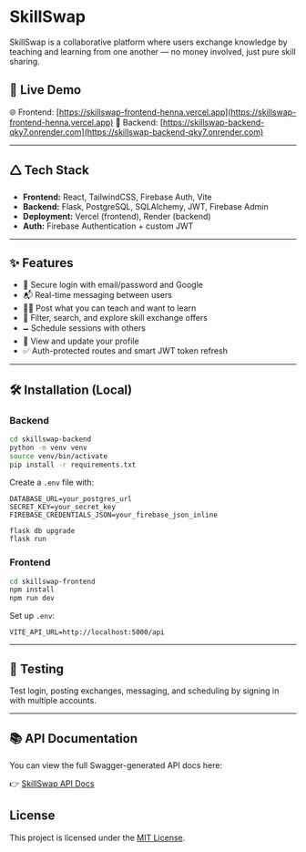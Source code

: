 #  SkillSwap

SkillSwap is a collaborative platform where users exchange knowledge by teaching and learning from one another — no money involved, just pure skill sharing.

## 🚀 Live Demo

🌐 Frontend: [https://skillswap-frontend-henna.vercel.app](https://skillswap-frontend-henna.vercel.app)
🔗 Backend: [https://skillswap-backend-qky7.onrender.com](https://skillswap-backend-qky7.onrender.com)

---

## 🛆 Tech Stack

* **Frontend:** React, TailwindCSS, Firebase Auth, Vite
* **Backend:** Flask, PostgreSQL, SQLAlchemy, JWT, Firebase Admin
* **Deployment:** Vercel (frontend), Render (backend)
* **Auth:** Firebase Authentication + custom JWT

---

## ✨ Features

* 🔐 Secure login with email/password and Google
* 📬 Real-time messaging between users
* 🧑‍🏫 Post what you can teach and want to learn
* 🔎 Filter, search, and explore skill exchange offers
* 🗕️ Schedule sessions with others
* 👤 View and update your profile
* ✅ Auth-protected routes and smart JWT token refresh

---

## 🛠️ Installation (Local)

### Backend

```bash
cd skillswap-backend
python -m venv venv
source venv/bin/activate
pip install -r requirements.txt
```

Create a `.env` file with:

```env
DATABASE_URL=your_postgres_url
SECRET_KEY=your_secret_key
FIREBASE_CREDENTIALS_JSON=your_firebase_json_inline
```

```bash
flask db upgrade
flask run
```

### Frontend

```bash
cd skillswap-frontend
npm install
npm run dev
```

Set up `.env`:

```env
VITE_API_URL=http://localhost:5000/api
```

---

## 🧪 Testing

Test login, posting exchanges, messaging, and scheduling by signing in with multiple accounts.

---
## 📚 API Documentation

You can view the full Swagger-generated API docs here:

👉 [SkillSwap API Docs](https://skillswap-backend-qky7.onrender.com/docs)




## License

This project is licensed under the [MIT License](./LICENSE).

